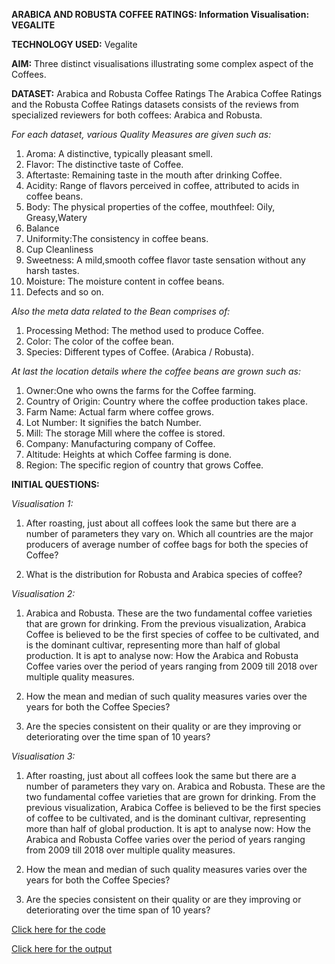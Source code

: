 **ARABICA AND ROBUSTA COFFEE RATINGS: Information Visualisation: VEGALITE**

**TECHNOLOGY USED:** Vegalite

**AIM:** Three distinct visualisations illustrating some complex aspect of the Coffees.

**DATASET:** Arabica and Robusta Coffee Ratings
The Arabica Coffee Ratings and the Robusta Coffee Ratings datasets consists of the reviews from specialized reviewers for both coffees: Arabica and Robusta. 

*For each dataset, various Quality Measures are given such as:*
	
  1. Aroma: A distinctive, typically pleasant smell.
  2. Flavor: The distinctive taste of Coffee.
  3. Aftertaste: Remaining taste in the mouth after drinking Coffee.
  4. Acidity: Range of flavors perceived in coffee, attributed to acids in coffee beans.
  5. Body: The physical properties of the coffee, mouthfeel: Oily, Greasy,Watery
  6. Balance
  7. Uniformity:The consistency in coffee beans.
  8. Cup Cleanliness
  9. Sweetness: A mild,smooth coffee flavor taste sensation without any harsh tastes.
  10. Moisture: The moisture content in coffee beans.
  11. Defects and so on.

*Also the meta data related to the Bean comprises of:*
	
  1. Processing Method: The method used to produce Coffee.
  2. Color: The color of the coffee bean.
  3. Species: Different types of Coffee. (Arabica / Robusta).


*At last the location details where the coffee beans are grown such as:*
	
  1. Owner:One who owns the farms for the Coffee farming.
  2. Country of Origin: Country where the coffee production takes place.
  3. Farm Name: Actual farm where coffee grows.
  4. Lot Number: It signifies the batch Number.
  5. Mill: The storage Mill where the coffee is stored.
  6. Company: Manufacturing company of Coffee.
  7. Altitude: Heights at which Coffee farming is done.
  8. Region: The specific region of country that grows Coffee.

**INITIAL QUESTIONS:**

*Visualisation 1:*

1. After roasting, just about all coffees look the same but there are a number of parameters they vary on. Which all countries are the major producers of average number of coffee bags for both the species of Coffee?

2. What is the distribution for Robusta and Arabica species of coffee?


*Visualisation 2:*

1. Arabica and Robusta. These are the two fundamental coffee varieties that are grown for drinking. From the previous visualization, Arabica Coffee is believed to be the first species of coffee to be cultivated, and is the dominant cultivar, representing more than half of global production. It is apt to analyse now: How the Arabica and Robusta Coffee varies over the period of years ranging from 2009 till 2018 over multiple quality measures.

2. How the mean and median of such quality measures varies over the years for both the Coffee Species?

3. Are the species consistent on their quality or are they improving or deteriorating over the time span of 10 years? 

*Visualisation 3:*
1. After roasting, just about all coffees look the same but there are a number of parameters they vary on. Arabica and Robusta. These are the two fundamental coffee varieties that are grown for drinking. From the previous visualization, Arabica Coffee is believed to be the first species of coffee to be cultivated, and is the dominant cultivar, representing more than half of global production. It is apt to analyse now: How the Arabica and Robusta Coffee varies over the period of years ranging from 2009 till 2018 over multiple quality measures.

2. How the mean and median of such quality measures varies over the years for both the Coffee Species? 

3. Are the species consistent on their quality or are they improving or deteriorating over the time span of 10 years?


[Click here for the code](https://github.com/ktyagi12/Information_Visualizations/tree/master/Coffee_Reviews/code)

[Click here for the output](https://github.com/ktyagi12/Information_Visualizations/tree/master/Coffee_Reviews/output)
